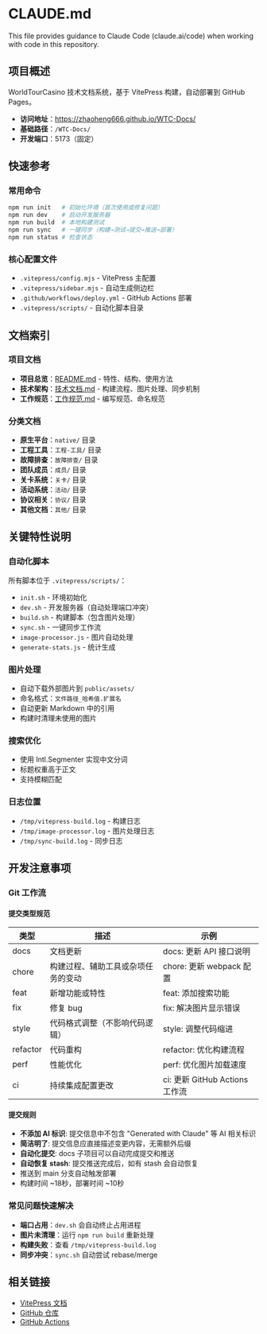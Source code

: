 # CLAUDE.md

This file provides guidance to Claude Code (claude.ai/code) when working with code in this repository.

## 项目概述

WorldTourCasino 技术文档系统，基于 VitePress 构建，自动部署到 GitHub Pages。

- **访问地址**：https://zhaoheng666.github.io/WTC-Docs/
- **基础路径**：`/WTC-Docs/`
- **开发端口**：5173（固定）

## 快速参考

### 常用命令

```bash
npm run init   # 初始化环境（首次使用或修复问题）
npm run dev    # 启动开发服务器
npm run build  # 本地构建测试
npm run sync   # 一键同步（构建→测试→提交→推送→部署）
npm run status # 检查状态
```

### 核心配置文件

- `.vitepress/config.mjs` - VitePress 主配置
- `.vitepress/sidebar.mjs` - 自动生成侧边栏
- `.github/workflows/deploy.yml` - GitHub Actions 部署
- `.vitepress/scripts/` - 自动化脚本目录

## 文档索引

### 项目文档
- **项目总览**：[README.md](./README.md) - 特性、结构、使用方法
- **技术架构**：[技术文档.md](./技术文档.md) - 构建流程、图片处理、同步机制
- **工作规范**：[工作规范.md](./工作规范.md) - 编写规范、命名规范

### 分类文档
- **原生平台**：`native/` 目录
- **工程工具**：`工程-工具/` 目录
- **故障排查**：`故障排查/` 目录
- **团队成员**：`成员/` 目录
- **关卡系统**：`关卡/` 目录
- **活动系统**：`活动/` 目录
- **协议相关**：`协议/` 目录
- **其他文档**：`其他/` 目录

## 关键特性说明

### 自动化脚本
所有脚本位于 `.vitepress/scripts/`：
- `init.sh` - 环境初始化
- `dev.sh` - 开发服务器（自动处理端口冲突）
- `build.sh` - 构建脚本（包含图片处理）
- `sync.sh` - 一键同步工作流
- `image-processor.js` - 图片自动处理
- `generate-stats.js` - 统计生成

### 图片处理
- 自动下载外部图片到 `public/assets/`
- 命名格式：`文件路径_哈希值.扩展名`
- 自动更新 Markdown 中的引用
- 构建时清理未使用的图片

### 搜索优化
- 使用 Intl.Segmenter 实现中文分词
- 标题权重高于正文
- 支持模糊匹配

### 日志位置
- `/tmp/vitepress-build.log` - 构建日志
- `/tmp/image-processor.log` - 图片处理日志
- `/tmp/sync-build.log` - 同步日志

## 开发注意事项

### Git 工作流

#### 提交类型规范
| 类型 | 描述 | 示例 |
|------|------|------|
| docs | 文档更新 | docs: 更新 API 接口说明 |
| chore | 构建过程、辅助工具或杂项任务的变动 | chore: 更新 webpack 配置 |
| feat | 新增功能或特性 | feat: 添加搜索功能 |
| fix | 修复 bug | fix: 解决图片显示错误 |
| style | 代码格式调整（不影响代码逻辑） | style: 调整代码缩进 |
| refactor | 代码重构 | refactor: 优化构建流程 |
| perf | 性能优化 | perf: 优化图片加载速度 |
| ci | 持续集成配置更改 | ci: 更新 GitHub Actions 工作流 |

#### 提交规则
- **不添加 AI 标识**: 提交信息中不包含 "Generated with Claude" 等 AI 相关标识
- **简洁明了**: 提交信息应直接描述变更内容，无需额外后缀
- **自动化提交**: docs 子项目可以自动完成提交和推送
- **自动恢复 stash**: 提交推送完成后，如有 stash 会自动恢复
- 推送到 main 分支自动触发部署
- 构建时间 ~18秒，部署时间 ~10秒

### 常见问题快速解决
- **端口占用**：`dev.sh` 会自动终止占用进程
- **图片未清理**：运行 `npm run build` 重新处理
- **构建失败**：查看 `/tmp/vitepress-build.log`
- **同步冲突**：`sync.sh` 自动尝试 rebase/merge

## 相关链接

- [VitePress 文档](https://vitepress.qzxdp.cn/)
- [GitHub 仓库](https://github.com/zhaoheng666/WTC-Docs)
- [GitHub Actions](https://github.com/zhaoheng666/WTC-Docs/actions)